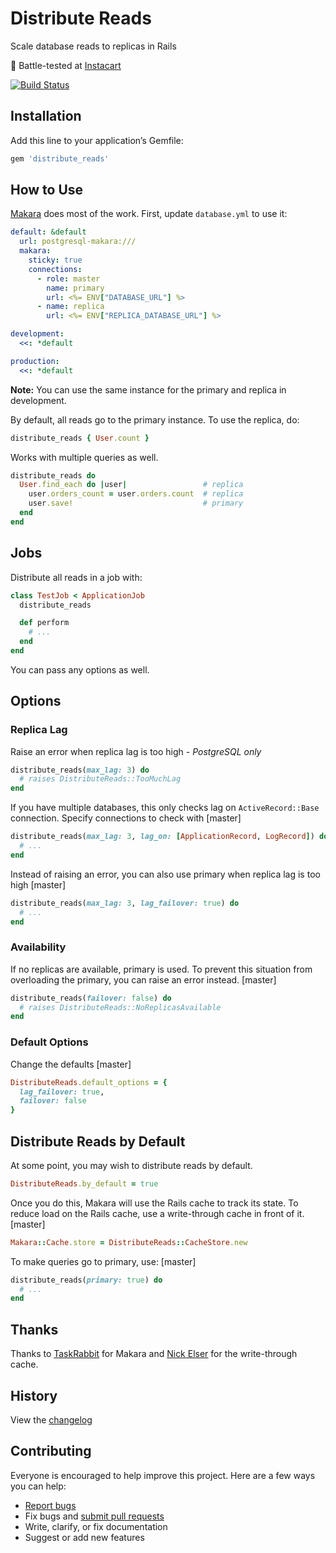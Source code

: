 # Distribute Reads

Scale database reads to replicas in Rails

:tangerine: Battle-tested at [Instacart](https://www.instacart.com/opensource)

[![Build Status](https://travis-ci.org/ankane/distribute_reads.svg?branch=master)](https://travis-ci.org/ankane/distribute_reads)

## Installation

Add this line to your application’s Gemfile:

```ruby
gem 'distribute_reads'
```

## How to Use

[Makara](https://github.com/taskrabbit/makara) does most of the work. First, update `database.yml` to use it:

```yml
default: &default
  url: postgresql-makara:///
  makara:
    sticky: true
    connections:
      - role: master
        name: primary
        url: <%= ENV["DATABASE_URL"] %>
      - name: replica
        url: <%= ENV["REPLICA_DATABASE_URL"] %>

development:
  <<: *default

production:
  <<: *default
```

**Note:** You can use the same instance for the primary and replica in development.

By default, all reads go to the primary instance. To use the replica, do:

```ruby
distribute_reads { User.count }
```

Works with multiple queries as well.

```ruby
distribute_reads do
  User.find_each do |user|                 # replica
    user.orders_count = user.orders.count  # replica
    user.save!                             # primary
  end
end
```

## Jobs

Distribute all reads in a job with:

```ruby
class TestJob < ApplicationJob
  distribute_reads

  def perform
    # ...
  end
end
```

You can pass any options as well.

## Options

### Replica Lag

Raise an error when replica lag is too high - *PostgreSQL only*

```ruby
distribute_reads(max_lag: 3) do
  # raises DistributeReads::TooMuchLag
end
```

If you have multiple databases, this only checks lag on `ActiveRecord::Base` connection. Specify connections to check with [master]

```ruby
distribute_reads(max_lag: 3, lag_on: [ApplicationRecord, LogRecord]) do
  # ...
end
```

Instead of raising an error, you can also use primary when replica lag is too high [master]

```ruby
distribute_reads(max_lag: 3, lag_failover: true) do
  # ...
end
```

### Availability

If no replicas are available, primary is used. To prevent this situation from overloading the primary, you can raise an error instead. [master]

```ruby
distribute_reads(failover: false) do
  # raises DistributeReads::NoReplicasAvailable
end
```

### Default Options

Change the defaults [master]

```ruby
DistributeReads.default_options = {
  lag_failover: true,
  failover: false
}
```

## Distribute Reads by Default

At some point, you may wish to distribute reads by default.

```ruby
DistributeReads.by_default = true
```

Once you do this, Makara will use the Rails cache to track its state. To reduce load on the Rails cache, use a write-through cache in front of it. [master]

```ruby
Makara::Cache.store = DistributeReads::CacheStore.new
```

To make queries go to primary, use: [master]

```ruby
distribute_reads(primary: true) do
  # ...
end
```

## Thanks

Thanks to [TaskRabbit](https://github.com/taskrabbit) for Makara and [Nick Elser](https://github.com/nickelser) for the write-through cache.

## History

View the [changelog](https://github.com/ankane/distribute_reads/blob/master/CHANGELOG.md)

## Contributing

Everyone is encouraged to help improve this project. Here are a few ways you can help:

- [Report bugs](https://github.com/ankane/distribute_reads/issues)
- Fix bugs and [submit pull requests](https://github.com/ankane/distribute_reads/pulls)
- Write, clarify, or fix documentation
- Suggest or add new features
